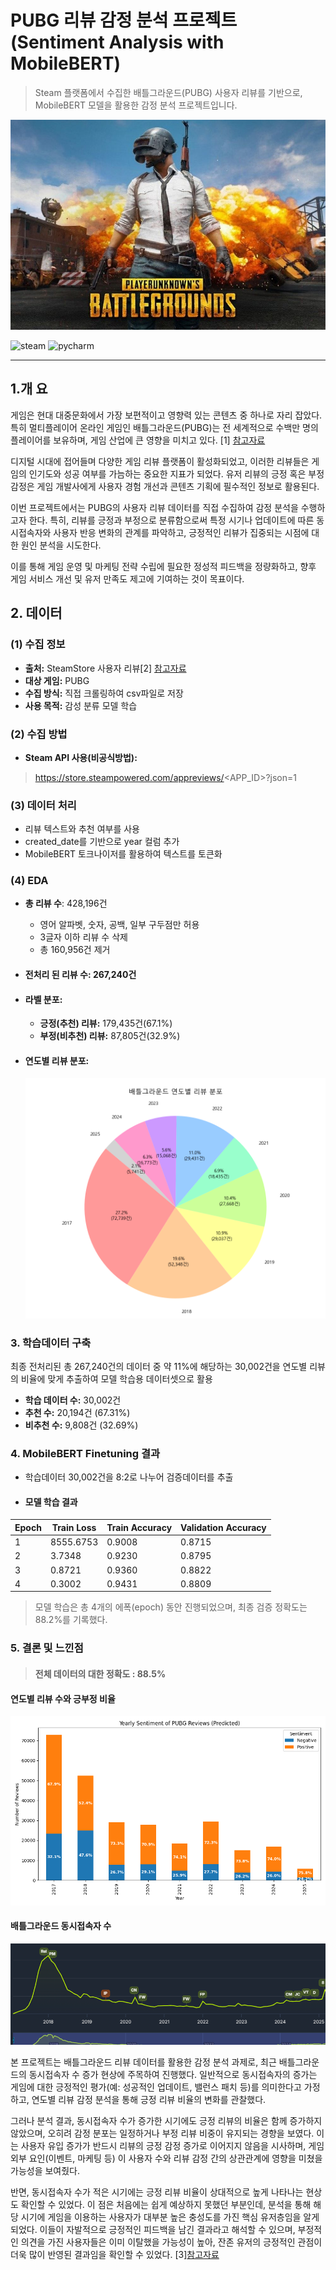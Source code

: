 #  PUBG 리뷰 감정 분석 프로젝트 (Sentiment Analysis with MobileBERT)


> Steam 플랫폼에서 수집한 배틀그라운드(PUBG) 사용자 리뷰를 기반으로, MobileBERT 모델을 활용한 감정 분석 프로젝트입니다.
> 
![image](bgimage.jpg)


![steam](https://img.shields.io/badge/steam-%23000000.svg?&style=for-the-badge&logo=steam&logoColor=white)
![pycharm](https://img.shields.io/badge/pycharm-%23000000.svg?&style=for-the-badge&logo=pycharm&logoColor=white)

---

## 1.개 요

게임은 현대 대중문화에서 가장 보편적이고 영향력 있는 콘텐츠 중 하나로 자리 잡았다. 특히 멀티플레이어 온라인 게임인 배틀그라운드(PUBG)는 전 세계적으로 수백만 명의 플레이어를 보유하며, 게임 산업에 큰 영향을 미치고 있다. [1] [참고자료](https://en.wikipedia.org/w/index.php?title=PUBG:_Battlegrounds&utm_source=)

디지털 시대에 접어들며 다양한 게임 리뷰 플랫폼이 활성화되었고, 이러한 리뷰들은 게임의 인기도와 성공 여부를 가늠하는 중요한 지표가 되었다. 유저 리뷰의 긍정 혹은 부정 감정은 게임 개발사에게 사용자 경험 개선과 콘텐츠 기획에 필수적인 정보로 활용된다.

이번 프로젝트에서는 PUBG의 사용자 리뷰 데이터를 직접 수집하여 감정 분석을 수행하고자 한다. 특히, 리뷰를 긍정과 부정으로 분류함으로써 특정 시기나 업데이트에 따른 동시접속자와 사용자 반응 변화의 관계를 파악하고, 긍정적인 리뷰가 집중되는 시점에 대한 원인 분석을 시도한다.

이를 통해 게임 운영 및 마케팅 전략 수립에 필요한 정성적 피드백을 정량화하고, 향후 게임 서비스 개선 및 유저 만족도 제고에 기여하는 것이 목표이다.

## 2. 데이터

### (1) 수집 정보
- **출처:** SteamStore 사용자 리뷰[2] [참고자료](https://store.steampowered.com/)
- **대상 게임:** PUBG
- **수집 방식:** 직접 크롤링하여 csv파일로 저장
- **사용 목적:** 감성 분류 모델 학습

### (2) 수집 방법
- **Steam API 사용(비공식방법):** 
> https://store.steampowered.com/appreviews/<APP_ID>?json=1
  

### (3) 데이터 처리
- 리뷰 텍스트와 추천 여부를 사용
- created_date를 기반으로 year 컬럼 추가
- MobileBERT 토크나이저를 활용하여 텍스트를 토큰화

### (4) EDA
-  **총 리뷰 수**: 428,196건
    + 영어 알파벳, 숫자, 공백, 일부 구두점만 허용
    + 3글자 이하 리뷰 수 삭제
    + 총 160,956건 제거

- #### 전처리 된 리뷰 수: 267,240건

- #### 라벨 분포:
  + **긍정(추천) 리뷰:** 179,435건(67.1%)
  + **부정(비추천) 리뷰:** 87,805건(32.9%)

- #### 연도별 리뷰 분포:
  ![image](Figure_1.png)

### 3. 학습데이터 구축

최종 전처리된 총 267,240건의 데이터 중 약 11%에 해당하는 30,002건을 연도별 리뷰의 비율에 맞게 추출하여 모델 학습용 데이터셋으로 활용

- **학습 데이터 수:** 30,002건
- **추천 수:** 20,194건 (67.31%)
- **비추천 수:** 9,808건 (32.69%)

### 4. MobileBERT Finetuning 결과

- 학습데이터 30,002건을 8:2로 나누어 검증데이터를 추출
- #### 모델 학습 결과 

| Epoch | Train Loss | Train Accuracy | Validation Accuracy |
|-------|------------|----------------|----------------------|
| 1     | 8555.6753  | 0.9008         | 0.8715               |
| 2     | 3.7348     | 0.9230         | 0.8795               |
| 3     | 0.8721     | 0.9360         | 0.8822               |
| 4     | 0.3002     | 0.9431         | 0.8809               |

> 모델 학습은 총 4개의 에폭(epoch) 동안 진행되었으며, 최종 검증 정확도는 88.2%를 기록했다.


### 5. 결론 및 느낀점

>#### 전체 데이터의 대한 정확도 : 88.5% 

#### 연도별 리뷰 수와 긍부정 비율
![image](Figure_2.png)
#### 배틀그라운드 동시접속자 수
![image](bgimage2.png)


본 프로젝트는 배틀그라운드 리뷰 데이터를 활용한 감정 분석 과제로, 최근 배틀그라운드의 동시접속자 수 증가 현상에 주목하여 진행했다.
일반적으로 동시접속자의 증가는 게임에 대한 긍정적인 평가(예: 성공적인 업데이트, 밸런스 패치 등)를 의미한다고 가정하고, 연도별 리뷰 감정 분석을 통해 긍정 리뷰 비율의 변화를 관찰했다.

그러나 분석 결과, 동시접속자 수가 증가한 시기에도 긍정 리뷰의 비율은 함께 증가하지 않았으며, 오히려 감정 분포는 일정하거나 부정 리뷰 비중이 유지되는 경향을 보였다.
이는 사용자 유입 증가가 반드시 리뷰의 긍정 감정 증가로 이어지지 않음을 시사하며, 게임 외부 요인(이벤트, 마케팅 등) 이 사용자 수와 리뷰 감정 간의 상관관계에 영향을 미쳤을 가능성을 보여줬다.

반면, 동시접속자 수가 적은 시기에는 긍정 리뷰 비율이 상대적으로 높게 나타나는 현상도 확인할 수 있었다.
이 점은 처음에는 쉽게 예상하지 못했던 부분인데, 분석을 통해 해당 시기에 게임을 이용하는 사용자가 대부분 높은 충성도를 가진 핵심 유저층임을 알게 되었다.
이들이 자발적으로 긍정적인 피드백을 남긴 결과라고 해석할 수 있으며, 부정적인 의견을 가진 사용자들은 이미 이탈했을 가능성이 높아, 잔존 유저의 긍정적인 관점이 더욱 많이 반영된 결과임을 확인할 수 있었다. [3][참고자료](https://arxiv.org/abs/1703.03386)



    